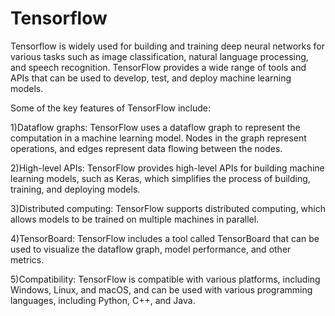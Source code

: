 # Tensorflow

Tensorflow is widely used for building and training deep neural networks for various tasks such as image classification, natural language processing, and speech recognition. TensorFlow provides a wide range of tools and APIs that can be used to develop, test, and deploy machine learning models.

Some of the key features of TensorFlow include:

1)Dataflow graphs: TensorFlow uses a dataflow graph to represent the computation in a machine learning model. Nodes in the graph represent operations, and edges represent data flowing between the nodes.

2)High-level APIs: TensorFlow provides high-level APIs for building machine learning models, such as Keras, which simplifies the process of building, training, and deploying models.

3)Distributed computing: TensorFlow supports distributed computing, which allows models to be trained on multiple machines in parallel.

4)TensorBoard: TensorFlow includes a tool called TensorBoard that can be used to visualize the dataflow graph, model performance, and other metrics.

5)Compatibility: TensorFlow is compatible with various platforms, including Windows, Linux, and macOS, and can be used with various programming languages, including Python, C++, and Java.


